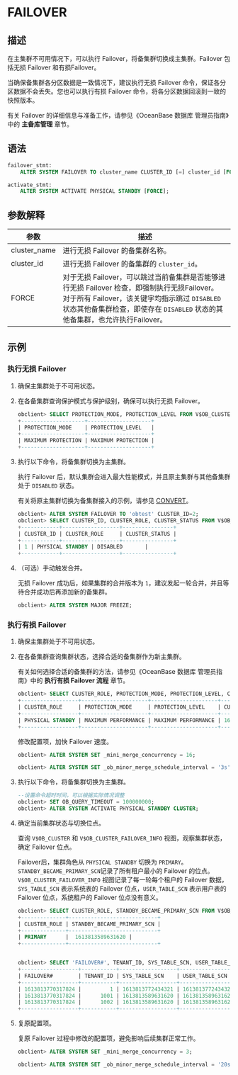 # FAILOVER

## 描述

在主集群不可用情况下，可以执行 Failover，将备集群切换成主集群。Failover 包括无损 Failover 和有损Failover。

当确保备集群各分区数据是一致情况下，建议执行无损 Failover 命令，保证各分区数据不会丢失。您也可以执行有损 Failover 命令，将各分区数据回滚到一致的快照版本。

有关 Failover 的详细信息与准备工作，请参见《OceanBase 数据库 管理员指南》中的 **主备库管理** 章节。

## 语法

```sql
failover_stmt:
    ALTER SYSTEM FAILOVER TO cluster_name CLUSTER_ID [=] cluster_id [FORCE];

activate_stmt:
    ALTER SYSTEM ACTIVATE PHYSICAL STANDBY [FORCE];
```

## 参数解释

|      参数      |         描述 |
|--------------|---------------------------------------------------------------------------------------------------------------------------------------------------|
| cluster_name | 进行无损 Failover 的备集群名称。        |
| cluster_id   | 进行无损 Failover 的备集群的 `cluster_id`。     |
| FORCE        | 对于无损 Failover，可以跳过当前备集群是否能够进行无损 Failover 检查，即强制执行无损Failover。 对于所有 Failover，该关键字均指示跳过 `DISABLED` 状态其他备集群检查，即使存在 `DISABLED` 状态的其他备集群，也允许执行Failover。 |

## 示例

### 执行无损 Failover

1. 确保主集群处于不可用状态。

2. 在各备集群查询保护模式与保护级别，确保可以执行无损 Failover。

   ```sql
   obclient> SELECT PROTECTION_MODE, PROTECTION_LEVEL FROM V$OB_CLUSTER;
   +--------------------+--------------------+
   | PROTECTION_MODE    | PROTECTION_LEVEL   |
   +--------------------+--------------------+
   | MAXIMUM PROTECTION | MAXIMUM PROTECTION |
   +--------------------+--------------------+
   ```

3. 执行以下命令，将备集群切换为主集群。

   执行 Failover 后，默认集群会进入最大性能模式，并且原主集群与其他备集群处于 `DISABLED` 状态。

   有关将原主集群切换为备集群接入的示例，请参见 [CONVERT](../6.alter-system/7.alter-system-convert.md)。

   ```sql
   obclient> ALTER SYSTEM FAILOVER TO 'obtest' CLUSTER_ID=2;
   obclient> SELECT CLUSTER_ID, CLUSTER_ROLE, CLUSTER_STATUS FROM V$OB_STANDBY_STATUS;
   +------------+------------------+----------------+
   | CLUSTER_ID | CLUSTER_ROLE     | CLUSTER_STATUS |
   +------------+------------------+----------------+
   | 1 | PHYSICAL STANDBY | DISABLED       |
   +------------+------------------+----------------+
   ```

4. （可选）手动触发合并。

   无损 Failover 成功后，如果集群的合并版本为 `1`，建议发起一轮合并，并且等待合并成功后再添加新的备集群。

   ```sql
   obclient> ALTER SYSTEM MAJOR FREEZE;
   ```

### 执行有损 Failover

1. 确保主集群处于不可用状态。

2. 在各备集群查询集群状态，选择合适的备集群作为新主集群。

   有关如何选择合适的备集群的方法，请参见《OceanBase 数据库 管理员指南》中的 **执行有损 Failover 流程** 章节。

   ```sql
   obclient> SELECT CLUSTER_ROLE, PROTECTION_MODE, PROTECTION_LEVEL, CURRENT_SCN FROM V$OB_CLUSTER;
   +------------------+---------------------+---------------------+------------------+
   | CLUSTER_ROLE     | PROTECTION_MODE     | PROTECTION_LEVEL    | CURRENT_SCN      |
   +------------------+---------------------+---------------------+------------------+
   | PHYSICAL STANDBY | MAXIMUM PERFORMANCE | MAXIMUM PERFORMANCE | 1613813589631620 |
   +------------------+---------------------+---------------------+------------------+
   ```

   修改配置项，加快 Failover 速度。

   ```sql
   obclient> ALTER SYSTEM SET _mini_merge_concurrency = 16;

   obclient> ALTER SYSTEM SET _ob_minor_merge_schedule_interval = '3s';
   ```

3. 执行以下命令，将备集群切换为主集群。

   ```sql
   --设置命令超时时间，可以根据实际情况调整
   obclient> SET OB_QUERY_TIMEOUT = 100000000;
   obclient> ALTER SYSTEM ACTIVATE PHYSICAL STANDBY CLUSTER;
   ```

4. 确定当前集群状态与切换位点。

   查询 `V$OB_CLUSTER` 和 `V$OB_CLUSTER_FAILOVER_INFO` 视图，观察集群状态，确定 Failover 位点。

   Failover后，集群角色从 `PHYSICAL STANDBY` 切换为 `PRIMARY`。`STANDBY_BECAME_PRIMARY_SCN`记录了所有租户最小的 Failover 的位点。`V$OB_CLUSTER_FAILOVER_INFO` 视图记录了每一轮每个租户的 Failover 数据，`SYS_TABLE_SCN` 表示系统表的 Failover 位点，`USER_TABLE_SCN` 表示用户表的Failover 位点，系统租户的 Failover 位点没有意义。

   ```sql
   obclient> SELECT CLUSTER_ROLE, STANDBY_BECAME_PRIMARY_SCN FROM V$OB_CLUSTER;
   +--------------+----------------------------+
   | CLUSTER_ROLE | STANDBY_BECAME_PRIMARY_SCN |
   +--------------+----------------------------+
   | PRIMARY      |  1613813589631620 |
   +--------------+----------------------------+


   obclient> SELECT 'FAILOVER#', TENANT_ID, SYS_TABLE_SCN, USER_TABLE_SCN FROM V$OB_CLUSTER_FAILOVER_INFO;
   +------------------+-----------+------------------+------------------+
   | FAILOVER#        | TENANT_ID | SYS_TABLE_SCN    | USER_TABLE_SCN   |
   +------------------+-----------+------------------+------------------+
   | 1613813770317824 |         1 | 1613813772434321 | 1613813772434321 |
   | 1613813770317824 |      1001 | 1613813589631620 | 1613813589631620 |
   | 1613813770317824 |      1002 | 1613813589631620 | 1613813589631620 |
   +------------------+-----------+------------------+------------------+
   ```

5. 复原配置项。

   复原 Failover 过程中修改的配置项，避免影响后续集群正常工作。

   ```sql
   obclient> ALTER SYSTEM SET _mini_merge_concurrency = 3;

   obclient> ALTER SYSTEM SET _ob_minor_merge_schedule_interval = '20s';
   ```

